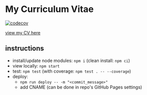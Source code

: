 # My Curriculum Vitae

[![codecov](https://codecov.io/gh/NgoJunHaoJason/NgoJunHaoJason.github.io/branch/develop/graph/badge.svg?token=BMW650QJ29)](https://codecov.io/gh/NgoJunHaoJason/NgoJunHaoJason.github.io)

[view my CV here](https://ngojunhaojason.github.io)

## instructions

- install/update node modules: `npm i` (clean install: `npm ci`)
- view locally: `npm start`
- test: `npm test` (with coverage: `npm test . -- --coverage`)
- deploy:
  - `npm run deploy -- -m "<commit_message>"`
  - add CNAME (can be done in repo's GitHub Pages settings)
